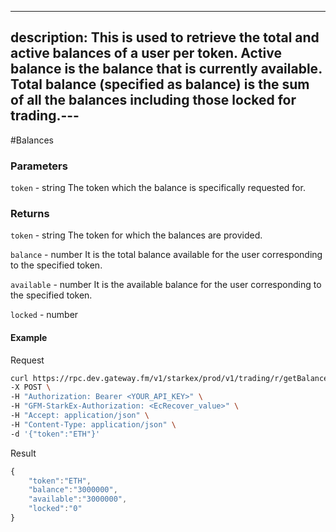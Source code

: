 
---
description: This is used to retrieve the total and active balances of a user per token. Active balance is the balance that is currently available. Total balance (specified as balance) is the sum of all the balances including those locked for trading.---
---
#Balances

### **Parameters**

`token` - string
The token which the balance is specifically requested for.

### **Returns**
`token` - string
The token for which the balances are provided.

`balance` - number
It is the total balance available for the user corresponding to the specified token.

`available` - number
It is the available balance for the user corresponding to the specified token.

`locked` - number

#### **Example**

Request

```bash
curl https://rpc.dev.gateway.fm/v1/starkex/prod/v1/trading/r/getBalance \
-X POST \
-H "Authorization: Bearer <YOUR_API_KEY>" \
-H "GFM-StarkEx-Authorization: <EcRecover_value>" \
-H "Accept: application/json" \
-H "Content-Type: application/json" \  
-d '{"token":"ETH"}'
```


Result

```javascript
{
    "token":"ETH",
    "balance":"3000000",
    "available":"3000000",
    "locked":"0"
}
```